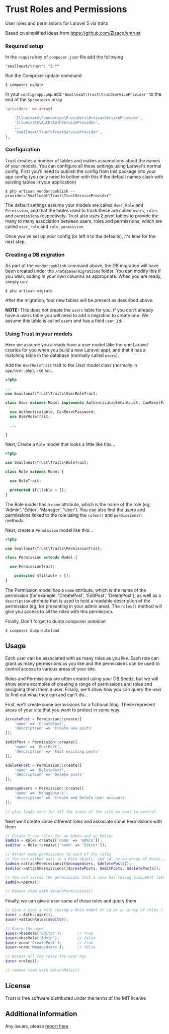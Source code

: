 Trust Roles and Permissions
===========================

User roles and permissions for Laravel 5 via traits

Based on simplified ideas from https://github.com/Zizaco/entrust


### Required setup

In the `require` key of `composer.json` file add the following

    "smallneat/trust": "3.*"

Run the Composer update command

    $ composer update

In your `config/app.php` add `'Smallneat\Trust\TrustServiceProvider'` to the end of the `$providers` array

```php
'providers' => array(

    'Illuminate\Foundation\Providers\ArtisanServiceProvider',
    'Illuminate\Auth\AuthServiceProvider',
    ...
    'Smallneat\Trust\TrustServiceProvider',
),
```


### Configuration

Trust creates a number of tables and makes assumptions about the names of your models. You can configure all these
settings using Laravel's normal config. First you'll need to publish the config from this package into your app config
(you only need to bother with this if the default names clash with existing tables in your application)

    $ php artisan vendor:publish --provider="Smallneat\Trust\TrustServiceProvider"

The default settings assume your models are called `User`, `Role` and `Permission`, and that the tables used to track these
are called `users`, `roles` and `permissions` respectively. Trust also uses 2 pivot tables to provide the many to many
association between users, roles and permissions, which are called `user_role` and `role_permission`.

Once you've set up your config (or left it to the defaults), it's time for the next step.

### Creating a DB migration

As part of the `vendor:publish` command above, the DB migration will have been created under the `/database/migrations`
folder. You can modify this if you wish, adding in your own columns as appropriate. When you are ready, simply run:

    $ php artisan migrate

After the migration, four new tables will be present as described above.

**NOTE:** This does not create the `users` table for you. If you don't already have a users table you will need to add
a migration to create one. We assume this table is called `users` and has a field `user_id`.


### Using Trust in your models

Here we assume you already have a user model (like the one Laravel creates for you when you build a new Laravel app),
and that it has a matching table in the database (normally called `users`).

Add the `UserRoleTrait` trait to the User model class (normally in `app/User.php`), like so...


```php
<?php

...
use Smallneat\Trust\Traits\UserRoleTrait;

class User extends Model implements AuthenticatableContract, CanResetPasswordContract {

  use Authenticatable, CanResetPassword;
  use UserRoleTrait;

  ...

}
```

Next, Create a `Role` model that looks a little like this...

```php
<?php

use Smallneat\Trust\Traits\RoleTrait;

class Role extends Model {

  use RoleTrait;

  protected $fillable = [];
}
```

The Role model has a `name` attribute, which is the name of the role (eg, 'Admin', 'Editor', 'Manager', 'User').
You can also find the users and permissions linked to the role using the `roles()` and `permissions()` methods.


Next, create a `Permission` model like this...


```php
<?php

use Smallneat\Trust\Traits\PermissionTrait;

class Permission extends Model {

  use PermissionTrait;

	protected $fillable = [];
}
```

The Permission model has a `name` attribute, which is the name of the permission (for example, 'CreatePost', 'EditPost',
'DeletePost'), as well as a `description` attribute that is used to hold a readable description of the permission
(eg, for presenting in your admin area). The `roles()` method will give you access to all the roles with this permission.

Finally, Don't forget to dump composer autoload

    $ composer dump-autoload



## Usage

Each user can be associated with as many roles as you like. Each role can grant as many permissions as you like and
the permissions can be used to control access to various areas of your site.

Roles and Permissions are often created using your DB Seeds, but we will show some examples of creating a range of
permissions and roles and assigning them them a user. Finally, we'll show how you can query the user to find out
what they can and can't do...

First, we'll create some permissions for a fictional blog. These represent areas of your site that you want to protect in some way.

```php
$createPost = Permission::create([
    'name' => 'CreatePost',
    'description' => 'Create new posts'
]);

$editPost = Permission::create([
    'name' => 'EditPost',
    'description' => 'Edit existing posts'
]);

$deletePost = Permission::create([
    'name' => 'DeletePost',
    'description' => 'Delete posts'
]);

$manageUsers = Permission::create([
    'name' => 'ManageUsers',
    'description' => 'Create and Delete user accounts'
]);

// plus loads more for all the areas of the site we want to control
```

Next we'll create some different roles and associate some Permissions with them

```php
// Create 2 new roles for an Admin and an Editor
$admin = Role::create(['name' => 'Admin']);
$editor = Role::create(['name' => 'Editor']);

// Attach some permissions to each of the roles
// You can either pass in a Role object, and id, or an array of Roles / id's
$admin->attachPermissions([$manageUsers, $deletePosts]);
$editor->attachPermissions([$createPosts, $editPosts, $deletePosts]);

// You can access the permissions that a role has (using Eloquent) like so...
$admin->perms()

// Remove them with detachPermissions()
```

Finally, we can give a user some of these roles and query them

```php
// Give a user a role (using a Role model or id or an array of roles / id's)
$user = Auth::user();
$user->attachRoles($editor);

// Query the user
$user->hasRole('Editor');       // true
$user->hasRole('Admin');        // false
$user->can('CreatePost');       // true
$user->can('ManageUsers');      // false

// Access all the roles the user has
$user->roles();

// remove them with detachRoles()
```

## License

Trust is free software distributed under the terms of the MIT license

## Additional information

Any issues, please [report here](https://github.com/smallneat/trust/issues)
